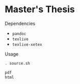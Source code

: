 # Master's Thesis
Dependencies

- `pandoc`
- `texlive`
- `texlive-xetex`

Usage

```bash
. source.sh
```

```bash
pdf
html
```
